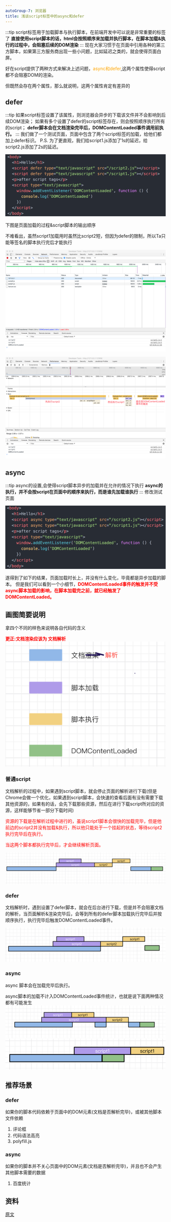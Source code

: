 ```yaml
---
autoGroup-7: 浏览器
title: 浅谈script标签中的async和defer
---
```

:::tip
script标签用于加载脚本与执行脚本，在前端开发中可以说是非常重要的标签了
**直接使用script脚本的话，html会按照顺序来加载并执行脚本，在脚本加载&执行的过程中，会阻塞后续的DOM渲染**
:::
现在大家习惯于在页面中引用各种的第三方脚本，如果第三方服务商出现一些小问题，比如延迟之类的，就会使得页面白屏。

好在script提供了两种方式来解决上述问题，<span style="color:orange">async和defer</span>,这两个属性使得script都不会阻塞DOM的渲染。

但既然会存在两个属性，那么就说明，这两个属性肯定有差异的

## defer
:::tip
如果script标签设置了该属性，则浏览器会异步的下载该文件并不会影响到后续DOM渲染；
如果有多个设置了defer的script标签存在，则会按照顺序执行所有的script；
**defer脚本会在文档渲染完毕后，DOMContentLoaded事件调用前执行。**
:::
我们做了一个测试页面，页面中包含了两个script标签的加载，给他们都加上defer标识。
P.S. 为了更直观，我们给script1.js添加了1s的延迟，给script2.js添加了2s的延迟。

![demo](./images/31616879-896dbbe0-b253-11e7-9f72-8f259c412a44.png)

下图是页面加载的过程&script脚本的输出顺序

不难看出，虽然script1加载用时虽然比script2短，但因为defer的限制，所以Ta只能等签名的脚本执行完后才能执行

![network](./images/31616627-d051b918-b252-11e7-848e-0aa60c24ea61.png)

![执行顺序](./images/31617239-558931f0-b254-11e7-844e-309936c48ffa.png)

## async
:::tip
async的设置,会使得script脚本异步的加载并在允许的情况下执行
**async的执行，并不会按script在页面中的顺序来执行，而是谁先加载谁执行**
:::
修改测试页面

![demo2](./images/31617555-1feaed6c-b255-11e7-8cea-447e99d4e1b3.png)

遂得到了如下的结果，页面加载时长上，并没有什么变化，毕竟都是异步加载的脚本。
但是我们可以看到一个小细节，<span style="color: red">**DOMContentLoaded事件的触发并不受async脚本加载的影响，在脚本加载完之前，就已经触发了DOMContentLoaded。**</span>

## 画图简要说明
拿四个不同的样色来说明各自代码的含义

<span style="color: red">**更正:文档渲染应该为 文档解析**</span>
![list](./images/31619989-a874ae42-b25b-11e7-9a80-e0f644f27849.png)

### 普通script
文档解析的过程中，如果遇到script脚本，就会停止页面的解析进行下载(但是Chrome会做一个优化，如果遇到script脚本，会快速的查看后面有没有需要下载其他资源的，如果有的话，会先下载那些资源，然后在进行下载script所对应的资源，这样能够节省一部分下载时间)

<span style="color: red">资源的下载是在解析过程中进行的，虽说script1脚本会很快的加载完毕，但是他前边的script2并没有加载&执行，所以他只能处于一个挂起的状态，等待script2执行完毕后在执行。</span>

<span style="color: red">当这两个脚本都执行完毕后，才会继续解析页面。</span>

![普通script](./images/31621391-39849b1a-b25f-11e7-9301-641b1bc07155.png)

### defer
文档解析时，遇到设置了defer脚本，就会在后台进行下载，但是并不会阻塞文档的解析，当页面解析&渲染完毕后，会等到所有的defer脚本加载执行完毕后并按顺序执行，执行完毕后触发DOMContentLoaded事件。

![defer](./images/31621324-046d4a44-b25f-11e7-9d15-fe4d6a5726ae.png)

### async
async 脚本会在加载完毕后执行。

async脚本的加载不计入DOMContentLoaded事件统计，也就是说下面两种情况都有可能发生
![async1](./images/31621170-b4cc0ef8-b25e-11e7-9980-99feeb9f5042.png)
![async2](./images/31622216-6c37db9c-b261-11e7-8bd3-79e5d4ddd4d0.png)

## 推荐场景
### defer
如果你的脚本代码依赖于页面中的DOM元素(文档是否解析完毕)，或被其他脚本文件依赖
1. 评论框
2. 代码语法高亮
3. polyfill.js

### async
如果你的脚本并不关心页面中的DOM元素(文档是否解析完毕)，并且也不会产生其他脚本需要的数据
1. 百度统计

## 资料
[原文](https://www.cnblogs.com/jiasm/p/7683930.html)